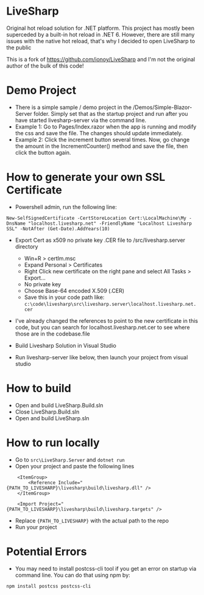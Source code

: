 # LiveSharp
Original hot reload solution for .NET platform. This project has mostly been superceded by a built-in hot reload in .NET 6. However, there are still many issues with the native hot reload, that's why I decided to open LiveSharp to the public

This is a fork of https://github.com/ionoy/LiveSharp and I'm not the original author of the bulk of this code!

# Demo Project

* There is a simple sample / demo project in the /Demos/Simple-Blazor-Server folder. Simply set that as the startup project and run after you have started livesharp-server via the command line.
* Example 1: Go to Pages/Index.razor when the app is running and modify the css and save the file. The changes should update immediately.
* Example 2: Click the increment button several times. Now, go change the amount in the IncrementCounter() method and save the file, then click the button again.

# How to generate your own SSL Certificate

* Powershell admin, run the following line:

```
New-SelfSignedCertificate -CertStoreLocation Cert:\LocalMachine\My -DnsName "localhost.livesharp.net" -FriendlyName "Localhost Livesharp SSL" -NotAfter (Get-Date).AddYears(10)
```

* Export Cert as x509 no private key .CER file to /src/livesharp.server directory
	* Win+R > certlm.msc
	* Expand Personal > Certificates
	* Right Click new certificate on the right pane and select All Tasks > Export...
	* No private key
	* Choose Base-64 encoded X.509 (.CER)
	* Save this in your code path like: `c:\code\livesharp\src\livesharp.server\localhost.livesharp.net.cer`

* I've already changed the references to point to the new certificate in this code, but you can search for localhost.livesharp.net.cer to see where those are in the codebase.file

* Build Livesharp Solution in Visual Studio

* Run livesharp-server like below, then launch your project from visual studio


# How to build

* Open and build LiveSharp.Build.sln
* Close LiveSharp.Build.sln
* Open and build LiveSharp.sln

# How to run locally

* Go to `src\LiveSharp.Server` and `dotnet run`
* Open your project and paste the following lines 
```
    <ItemGroup>
        <Reference Include="{PATH_TO_LIVESHARP}\livesharp\build\livesharp.dll" />
    </ItemGroup>
    
    <Import Project="{PATH_TO_LIVESHARP}\livesharp\build\livesharp.targets" />
```    
* Replace `{PATH_TO_LIVESHARP}` with the actual path to the repo
* Run your project


# Potential Errors

* You may need to install postcss-cli tool if you get an error on startup via command line. You can do that using npm by:
```
npm install postcss postcss-cli
```


